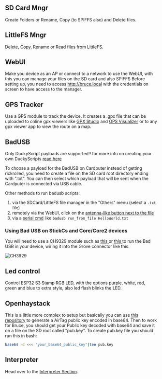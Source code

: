 
## SD Card Mngr
Create Folders or Rename, Copy (to SPIFFS also) and Delete files.

## LittleFS Mngr
Delete, Copy, Rename or Read files from LittleFS.

## WebUI
Make you device as an AP or connect to a network to use the WebUI, with this you can manage your files on the SD card and also SPIFFS
Before setting up, you need to access http://bruce.local with the credentials on screen to have access to the manager.

## GPS Tracker
Use a GPS module to track the device. It creates a .gpx file that can be uploaded to online gpx viewers like [GPX Studio](https://gpx.studio/app) and [GPS Visualizer](https://www.gpsvisualizer.com/) or to any gpx viewer app to view the route on a map.

## BadUSB

Only DuckyScript payloads are supported!! for more info on creating your own DuckyScripts [read here](https://docs.hak5.org/hak5-usb-rubber-ducky/ducky-script-basics/hello-world)

To choose a payload for the BadUSB on Cardputer instead of getting rickrolled, you need to create a file on the SD card root directory ending with ".txt".
You can then select which payload that will be sent when the Cardputer is connected via USB cable.

Other methods to run badusb scripts:

1. via the SDCard/LittleFS file manager in the "Others" menu (select a `.txt` file)
2. remotely via the WebUI, click on the [antenna-like button next to the file](https://github.com/pr3y/Bruce/pull/124)
3. via a [serial cmd](https://github.com/pr3y/Bruce/wiki/Serial) like `badusb run_from_file HelloWorld.txt`

### Using Bad USB on StickCs and Core/Core2 devices
You will need to use a CH9329 module such as [this ](https://pt.aliexpress.com/item/1005006680094576.html) or [this ](https://pt.aliexpress.com/item/1005007031564072.html) to run the Bad USB in your device, wiring it into the Grove connector like this:

![CH3929](https://github.com/user-attachments/assets/1af21925-728e-4086-aa8d-f29a932fb3a1)


## Led control
Control ESP32 S3 Stamp RGB LED, with the options purple, white, red, green and blue to extra style, also led flash blinks the LED.

## Openhaystack
This is a little more complex to setup but basically you can use [this repository](https://github.com/MatthewKuKanich/FindMyFlipper) to generate a AirTag public key encoded in base64.
Then to work for Bruce, you should get your Public key decoded with base64 and save it on a file on the SD root called "pub.key".
To create pub.key file you should run this in bash:
```sh
base64 -d <<< "your_base64_public_key"|tee pub.key
```

## Interpreter
Head over to the [Interpreter Section](https://github.com/pr3y/Bruce/wiki/Interpreter).